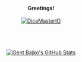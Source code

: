 <div align="center"><b>Greetings!</b></div>
<br>
<div align="center">
  <a href="https://github.com/DiceMasterIO">
    <img src="https://avatars.githubusercontent.com/u/131033846?s=400&u=62c8b7199fb967f64c05d224f2f8d77990aa08d5&v=4" alt="DiceMasterIO">
  </a>
</div>



<div align="center">
  <br>
  <br>
  <br>
  <br>
  <a href="https://github-readme-stats-kappa-ruddy-74.vercel.app/api?username=GentBajko&show_icons=true&theme=tokyonight&bg_color=00000000&border_color=00000000&show_private=true&card_width=1000px">
    <img src="https://github-readme-stats-kappa-ruddy-74.vercel.app/api?username=GentBajko&show_icons=true&theme=tokyonight&bg_color=00000000&border_color=00000000&show_private=true&card_width=1000px" alt="Gent Bajko's GitHub Stats" />
  </a>
</div>

